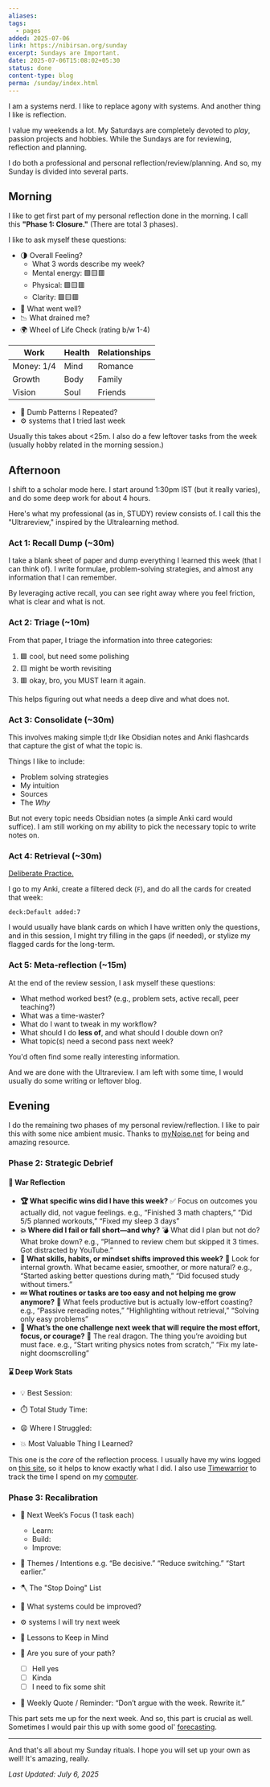 ```yaml
---
aliases: 
tags:
  - pages
added: 2025-07-06
link: https://nibirsan.org/sunday
excerpt: Sundays are Important.
date: 2025-07-06T15:08:02+05:30
status: done
content-type: blog
perma: /sunday/index.html
---
```

I am a systems nerd. I like to replace agony with systems. And another thing I like is reflection. 

I value my weekends a lot. My Saturdays are completely devoted to *play*, passion projects and hobbies. While the Sundays are for reviewing, reflection and planning.

I do both a professional and personal reflection/review/planning. And so, my Sunday is divided into several parts. 

## Morning
I like to get first part of my personal reflection done in the morning. I call this **"Phase 1: Closure."** (There are total 3 phases).

I like to ask myself these questions:

- 🌗 Overall Feeling?
	- What 3 words describe my week?
	- Mental energy: 🟩🟨🟥
	- Physical: 🟩🟨🟥
	- Clarity: 🟩🟨🟥
- 🌹 What went well?
- 📉 What drained me?
- 🌍 Wheel of Life Check
(rating b/w 1-4)

| Work       | Health | Relationships |
| ---------- | ------ | ------------- |
| Money: 1/4 | Mind   | Romance       |
| Growth     | Body   | Family        |
| Vision     | Soul   | Friends       |

- 🧠 Dumb Patterns I Repeated?
- ⚙ systems that I tried last week

Usually this takes about <25m.
I also do a few leftover tasks from the week (usually hobby related in the morning session.)

## Afternoon
I shift to a scholar mode here. I start around 1:30pm IST (but it really varies), and do some deep work for about 4 hours.

Here's what my professional (as in, STUDY) review consists of. I call this the "Ultrareview," inspired by the Ultralearning method.

### Act 1: Recall Dump (~30m)
I take a blank sheet of paper and dump everything I learned this week (that I can think of). I write formulae, problem-solving strategies, and almost any information that I can remember.

By leveraging active recall, you can see right away where you feel friction, what is clear and what is not. 

### Act 2: Triage (~10m)
From that paper, I triage the information into three categories:
1. 🟩 cool, but need some polishing
2. 🟨 might be worth revisiting
3. 🟥 okay, bro, you MUST learn it again. 

This helps figuring out what needs a deep dive and what does not.

### Act 3: Consolidate (~30m)
This involves making simple tl;dr like Obsidian notes and Anki flashcards that capture the gist of what the topic is. 

Things I like to include:
- Problem solving strategies
- My intuition
- Sources
- The *Why*

But not every topic needs Obsidian notes (a simple Anki card would suffice). I am still working on my ability to pick the necessary topic to write notes on.

### Act 4: Retrieval (~30m)
[Deliberate Practice.](https://fs.blog/deliberate-practice-guide/)

I go to my Anki, create a filtered deck (`F`), and do all the cards for created that week:

```
deck:Default added:7
```

I would usually have blank cards on which I have written only the questions, and in this session, I might try filling in the gaps (if needed), or stylize my flagged cards for the long-term.

### Act 5: Meta-reflection (~15m)
At the end of the review session, I ask myself these questions:

- What method worked best? (e.g., problem sets, active recall, peer teaching?)
- What was a time-waster?
- What do I want to tweak in my workflow?
- What should I do **less of**, and what should I double down on?
- What topic(s) need a second pass next week?

You'd often find some really interesting information.

And we are done with the Ultrareview. I am left with some time, I would usually do some writing or leftover blog.

## Evening
I do the remaining two phases of my personal review/reflection.
I like to pair this with some nice ambient music. Thanks to [myNoise.net](https://mynoise.net) for being and amazing resource.

### Phase 2: Strategic Debrief
#### 🏹 War Reflection
-  **🏆 What specific wins did I have this week?**
	✅ Focus on outcomes you actually did, not vague feelings.
	e.g., “Finished 3 math chapters,” “Did 5/5 planned workouts,” “Fixed my sleep 3 days”
- **💥 Where did I fail or fall short—and why?**
	💣 What did I plan but not do? What broke down?
	e.g., “Planned to review chem but skipped it 3 times. Got distracted by YouTube.”
- **🌋 What skills, habits, or mindset shifts improved this week?**
	🔧 Look for internal growth. What became easier, smoother, or more natural?
	e.g., “Started asking better questions during math,” “Did focused study without timers.”
- **💤 What routines or tasks are too easy and not helping me grow anymore?**
	🧱 What feels productive but is actually low-effort coasting?
	e.g., “Passive rereading notes,” “Highlighting without retrieval,” “Solving only easy problems”
- **🧙 What’s the one challenge next week that will require the most effort, focus, or courage?**
	🐉 The real dragon. The thing you’re avoiding but must face.
	e.g., “Start writing physics notes from scratch,” “Fix my late-night doomscrolling”
#### ⌛ Deep Work Stats
- 💡 Best Session:
- ⏱️ Total Study Time:
- 😩 Where I Struggled:

- 💥 Most Valuable Thing I Learned?

This one is the *core* of the reflection process. I usually have my wins logged on [this site](https://nibirsan.org/war-of-becoming/wins/), so it helps to know exactly what I did. I also use [Timewarrior](https://timewarrior.net/) to track the time I spend on my [computer](/tech/).

### Phase 3: Recalibration
- 🎯 Next Week’s Focus (1 task each)
	- Learn:
	- Build:
	- Improve:

- 🧠 Themes / Intentions
	e.g. “Be decisive.” “Reduce switching.” “Start earlier.”

- 🪓 The "Stop Doing" List
- 🌱 What systems could be improved?
- ⚙ systems I will try next week
- 🧱 Lessons to Keep in Mind

- 🔋 Are you sure of your path?
	- [ ] Hell yes
	- [ ] Kinda
	- [ ] I need to fix some shit

- 📌 Weekly Quote / Reminder:
	“Don’t argue with the week. Rewrite it.”

This part sets me up for the next week. And so, this part is crucial as well. Sometimes I would pair this up with some good ol' [forecasting](https://fatebook.io/).

---

And that's all about my Sunday rituals. I hope you will set up your own as well!
It's amazing, really.

*Last Updated: July 6, 2025*